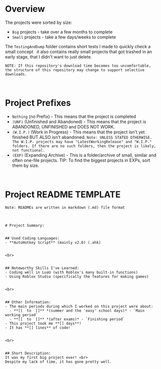 # Overview
The projects were sorted by size: 
- `Big` projects - take over a few months to complete
- `Small` projects - take a few days/weeks to complete

The `TestingAndDump` folder contains short tests I made to quickly check a small concept &nbsp;&nbsp;it also contains really small projects that got trashed in an early stage, that I didn't want to just delete.

`NOTE: If this repository's download time becomes too uncomfortable, the structure of this repository may change to support selective downloads.`


<br>


# Project Prefixes
- `Nothing` (no Prefix) - This means that the project is completed
- `(UNF)` (Unfinished and Abandoned) - This means that the project is ABANDONED, UNFINISHED and DOES NOT WORK.
- `(W.I.P.)` (Work in Progress) - This means that the project isn't yet finished BUT ALSO isn't abandoned.
    `Note: UNLESS STATED OTHERWISE. The W.I.P. projects may have "LatestWorkingRelease" and "W.I.P." folders. If there are no such folders, then the project is likely, not functional.`
- `(EXP)` (Expanding Archive) - This is a folder/archive of small, similar and often one-file projects. TIP: To find the biggest projects in EXPs, sort them by size.


<br>


# Project README TEMPLATE
`Note: READMEs are written in markdown (.md) file format`<br>


<br>


```
# Project Summary:


## Used Coding Languages:
- **AutoHotkey Script** (mainly v2.0) (.ahk)


<br>


## Noteworthy Skills I've Learned:
- Coding well in LuaU (with Roblox's many built-in functions)
- Using Roblox Studio (specifically the features for making games)


<br>


## Other Information:
- The main periods during which I worked on this project were about:  
  - **[]  to  []** *(summer and the 'easy' school days)* - `Main working period`
  - **[]  to  []** *(after exams)* - `Finishing period`
- This project took me **[] days**!
- It has **[] lines** of code!


<br>


## Short Description:
It was my first big project ever! <br>
Despite my lack of time, it has gone pretty well.
```